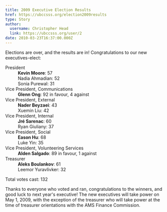 ```yaml
---
title: 2009 Executive Election Results 
href: https://ubccsss.org/election2009results
type: Story
author:
  username: Christopher Head
  link: https://ubccsss.org/user/2
date: 2010-03-23T16:37:00.000Z
---
```


<div class="field field-name-body field-type-text-with-summary field-label-hidden"><div class="field-items"><div class="field-item even"><p>Elections are over, and the results are in! Congratulations to our new executives-elect:</p>
<dl>
<dt>President</dt>
<dd><b>Kevin Moore</b>: 57<br>
Nadia Ahmadian: 52<br>
Sonia Purewal: 31</dd>
<dt>Vice President, Communications</dt>
<dd><b>Glenn Ong</b>: 92 in favour, 4 against</dd>
<dt>Vice President, External</dt>
<dd><b>Nader Beyzaei</b>: 43<br>
Xuemin Liu: 42</dd>
<dt>Vice President, Internal</dt>
<dd><b>Jr&#xE9; Sarenac</b>: 60<br>
Ryan Giuliany: 37</dd>
<dt>Vice President, Social</dt>
<dd><b>Eason Hu</b>: 68<br>
Luke Yin: 35</dd>
<dt>Vice President, Volunteering Services</dt>
<dd><b>Alden Salgado</b>: 89 in favour, 1 against</dd>
<dt>Treasurer</dt>
<dd><b>Aleks Boulankov</b>: 61<br>
Leemor Yuravlivker: 32</dd>
</dl>
<p>Total votes cast: 132</p>
<p>Thanks to everyone who voted and ran, congratulations to the winners, and good luck to next year&apos;s executive! The new executives will take power on May 1, 2009, with the exception of the treasurer who will take power at the time of treasurer orientations with the AMS Finance Commission.</p>
</div></div></div>    <footer>
          </footer>